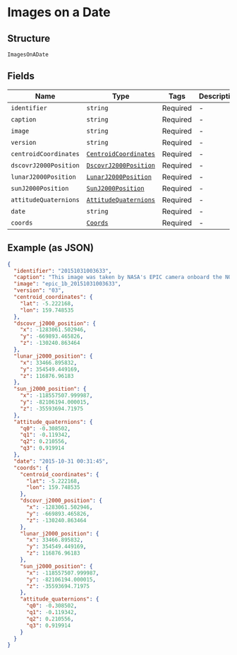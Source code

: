 
# Images on a Date

## Structure

`ImagesOnADate`

## Fields

| Name | Type | Tags | Description |
|  --- | --- | --- | --- |
| `identifier` | `string` | Required | - |
| `caption` | `string` | Required | - |
| `image` | `string` | Required | - |
| `version` | `string` | Required | - |
| `centroidCoordinates` | [`CentroidCoordinates`](../../doc/models/centroid-coordinates.md) | Required | - |
| `dscovrJ2000Position` | [`DscovrJ2000Position`](../../doc/models/dscovr-j2000-position.md) | Required | - |
| `lunarJ2000Position` | [`LunarJ2000Position`](../../doc/models/lunar-j2000-position.md) | Required | - |
| `sunJ2000Position` | [`SunJ2000Position`](../../doc/models/sun-j2000-position.md) | Required | - |
| `attitudeQuaternions` | [`AttitudeQuaternions`](../../doc/models/attitude-quaternions.md) | Required | - |
| `date` | `string` | Required | - |
| `coords` | [`Coords`](../../doc/models/coords.md) | Required | - |

## Example (as JSON)

```json
{
  "identifier": "20151031003633",
  "caption": "This image was taken by NASA's EPIC camera onboard the NOAA DSCOVR spacecraft",
  "image": "epic_1b_20151031003633",
  "version": "03",
  "centroid_coordinates": {
    "lat": -5.222168,
    "lon": 159.748535
  },
  "dscovr_j2000_position": {
    "x": -1283061.502946,
    "y": -669893.465826,
    "z": -130240.863464
  },
  "lunar_j2000_position": {
    "x": 33466.895832,
    "y": 354549.449169,
    "z": 116876.96183
  },
  "sun_j2000_position": {
    "x": -118557507.999987,
    "y": -82106194.000015,
    "z": -35593694.71975
  },
  "attitude_quaternions": {
    "q0": -0.308502,
    "q1": -0.119342,
    "q2": 0.210556,
    "q3": 0.919914
  },
  "date": "2015-10-31 00:31:45",
  "coords": {
    "centroid_coordinates": {
      "lat": -5.222168,
      "lon": 159.748535
    },
    "dscovr_j2000_position": {
      "x": -1283061.502946,
      "y": -669893.465826,
      "z": -130240.863464
    },
    "lunar_j2000_position": {
      "x": 33466.895832,
      "y": 354549.449169,
      "z": 116876.96183
    },
    "sun_j2000_position": {
      "x": -118557507.999987,
      "y": -82106194.000015,
      "z": -35593694.71975
    },
    "attitude_quaternions": {
      "q0": -0.308502,
      "q1": -0.119342,
      "q2": 0.210556,
      "q3": 0.919914
    }
  }
}
```

